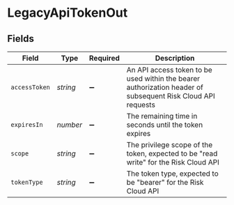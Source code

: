 # LegacyApiTokenOut


## Fields

| Field                                                                                                       | Type                                                                                                        | Required                                                                                                    | Description                                                                                                 |
| ----------------------------------------------------------------------------------------------------------- | ----------------------------------------------------------------------------------------------------------- | ----------------------------------------------------------------------------------------------------------- | ----------------------------------------------------------------------------------------------------------- |
| `accessToken`                                                                                               | *string*                                                                                                    | :heavy_minus_sign:                                                                                          | An API access token to be used within the bearer authorization header of subsequent Risk Cloud API requests |
| `expiresIn`                                                                                                 | *number*                                                                                                    | :heavy_minus_sign:                                                                                          | The remaining time in seconds until the token expires                                                       |
| `scope`                                                                                                     | *string*                                                                                                    | :heavy_minus_sign:                                                                                          | The privilege scope of the token, expected to be "read write" for the Risk Cloud API                        |
| `tokenType`                                                                                                 | *string*                                                                                                    | :heavy_minus_sign:                                                                                          | The token type, expected to be "bearer" for the Risk Cloud API                                              |